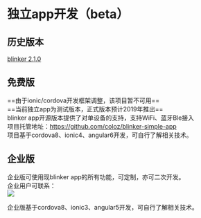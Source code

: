 # 独立app开发（beta）


## 历史版本
[blinker 2.1.0](https://github.com/coloz/blinker-app)  

## 免费版  
==由于ionic/cordova开发框架调整，该项目暂不可用==  
==当前独立app为测试版本，正式版本预计2019年推出==  
blinker app开源版本提供了对单设备的支持，支持WiFi、蓝牙Ble接入  
项目托管地址：https://github.com/coloz/blinker-simple-app  
项目基于cordova8、ionic4、angular6开发，可自行了解相关技术。  

## 企业版  
企业版可使用现blinker app的所有功能，可定制，亦可二次开发。  
企业用户可联系：  
![](assets/099/dongbo.png)  

企业版基于cordova8、ionic3、angular5开发，可自行了解相关技术。